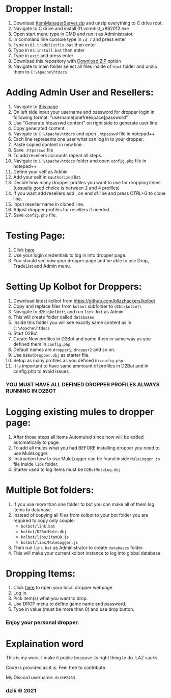 # Dropper Install: 

01. Download [ItemManagerServer.zip](https://github.com/dzik87/D2Dropper/releases/download/1.0.0/ItemManagerServer.zip) and unzip everything to C drive root.
02. Navigate to C drive and install 01.vcredist_x862012.exe
03. Open start menu type in CMD and run it as Administrator.
04. In command line console type in `cd /` and press enter
05. Type in `02.tradelistfix.bat` then enter
06. Type in `03.install.bat` then enter
07. Type in `exit` and press enter
08. Download this repository with [Download ZIP](https://github.com/dzik87/D2Dropper/archive/main.zip) option
09. Navigate to main folder select all files inside of `html` folder and unzip them to `C:\Apache\htdocs`

# Adding Admin User and Resellers:
01. Navigate to [this page](http://aspirine.org/htpasswd_en.html)
02. On left side input your username and password for dropper login in following format:
	"username[onefreespace]password"
03. Use "Generate htpasswd content" on right side to generate user line
04. Copy generated content.
05. Navigate to `C:\Apache\htdocs` and open `.htpasswd` file in notepad++
06. Each line represents one user what can log in to your dropper.
07. Paste copied content in new line.
08. Save `.htpasswd` file
09. To add resellers accounts repeat all steps.
10. Navigate to `C:\Apache\htdocs` folder and open `config.php` file in notepad++
11. Define your self as Admin
12. Add your self in `$authorized` list.
13. Decide how many dropper profiles you want to use for dropping items. (ussually good choice is between 2 and 4 profiles)
14. If you want add resellers add , on end of line and press CTRL+G to clone line.
15. Input reseller name in cloned line.
16. Adjust dropper profiles for resellers if needed..
17. Save `config.php` file.

# Testing Page:
01. Click [here](http://localhost:666)
02. Use your login credentials to log in into dropper page.
03. You should see now your dropper page and be able to use Drop, TradeList and Admin menu.

# Setting Up Kolbot for Droppers:
01. Download latest kolbot from https://github.com/blizzhackers/kolbot
02. Copy and replace files from `kolbot` subfolder to `d2bs\kolbot\`
03. Navigate to `d2bs\kolbot\` and run `link.bat` as Admin
04. This will create folder called `databases`
05. Inside this folder you will see exactly same content as in `C:\Apache\htdocs`
06. Start D2Bot
07. Create New profiles in D2Bot and name them in same way as you defined them in `config.php`
08. Default names are `dropper1`, `dropper2` and so on.
09. Use `D2BotDropper.dbj` as starter file.
10. Setup as many profiles as you defined in `config.php`
11. It is important to have same ammount of profiles in D2Bot and in config.php to avoid issues.
### YOU MUST HAVE ALL DEFINED DROPPER PROFILES ALWAYS RUNNING IN D2BOT

# Logging existing mules to dropper page:
01. After those steps all items Automuled since now will be added automatically to page.
02. To add all mules what you had BEFORE installing dropper you need to use MuleLogger.
03. Instruction how to use MuleLogger can be found inside `MuleLogger.js` file inside `libs` folder.
04. Starter used to log items must be `D2BotMuleLog.dbj`

# Multiple Bot folders:
01. If you use more than one folder to bot you can make all of them log items to database.
02. Instead of copying all files from kolbot to your bot folder you are required to copy only couple:
	- `kolbot/link.bat`
	- `kolbot/D2BotMule.dbj`
	- `kolbot/libs/ItemDB.js`
	- `kolbot/libs/MuleLogger.js`
03. Then run `link.bat` as Administrator to create `databases` folder.
04. This will make your current kolbot instance to log into global database

# Dropping Items:
01. Click [here](http://localhost:666) to open your local dropper webpage
02. Log in.
03. Pick item(s) what you want to drop.
04. Use DROP menu to define game name and password.
05. Type in value (must be more than 0) and use drop button.

### Enjoy your personal dropper.

# Explaination word
This is my work.
I make it public because its right thing to do.
LAZ sucks.

Code is provided as it is.
Feel free to contribute.

My Discord username: `dzik#2463`

### dzik © 2021
